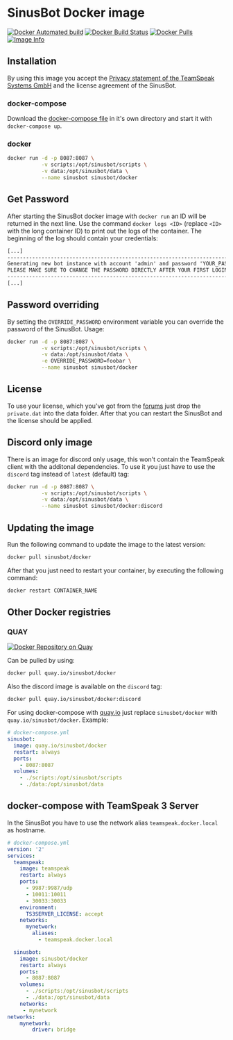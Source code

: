 # SinusBot Docker image

[![Docker Automated build](https://img.shields.io/docker/automated/sinusbot/docker.svg)](https://hub.docker.com/r/sinusbot/docker)
[![Docker Build Status](https://img.shields.io/docker/build/sinusbot/docker.svg)](https://hub.docker.com/r/sinusbot/docker/builds)
[![Docker Pulls](https://img.shields.io/docker/pulls/sinusbot/docker.svg)](https://hub.docker.com/r/sinusbot/docker)
[![Image Info](https://images.microbadger.com/badges/image/sinusbot/docker.svg)](https://microbadger.com/images/sinusbot/docker)

## Installation

By using this image you accept the [Privacy statement of the TeamSpeak Systems GmbH](https://www.teamspeak.com/en/privacy-and-terms) and the license agreement of the SinusBot.

### docker-compose

Download the [docker-compose file](https://github.com/SinusBot/docker/blob/master/docker-compose.yml) in it's own directory and start it with `docker-compose up`.

### docker

```bash
docker run -d -p 8087:8087 \
           -v scripts:/opt/sinusbot/scripts \
           -v data:/opt/sinusbot/data \
           --name sinusbot sinusbot/docker
```

## Get Password

After starting the SinusBot docker image with `docker run` an ID will be returned in the next line.
Use the command `docker logs <ID>` (replace `<ID>` with the long container ID) to print out the logs of the container.
The beginning of the log should contain your credentials:

```txt
[...]
-------------------------------------------------------------------------------
Generating new bot instance with account 'admin' and password 'YOUR_PASSWORD_HERE'
PLEASE MAKE SURE TO CHANGE THE PASSWORD DIRECTLY AFTER YOUR FIRST LOGIN!!!
-------------------------------------------------------------------------------
[...]
```

## Password overriding

By setting the `OVERRIDE_PASSWORD` environment variable you can override the password of the SinusBot. Usage:

```bash
docker run -d -p 8087:8087 \
           -v scripts:/opt/sinusbot/scripts \
           -v data:/opt/sinusbot/data \
           -e OVERRIDE_PASSWORD=foobar \
           --name sinusbot sinusbot/docker
```

## License

To use your license, which you've got from the [forums](https://forum.sinusbot.com/license) just drop the `private.dat` into the data folder.
After that you can restart the SinusBot and the license should be applied.

## Discord only image

There is an image for discord only usage, this won't contain the TeamSpeak client with the additonal dependencies.
To use it you just have to use the `discord` tag instead of `latest` (default) tag:

```bash
docker run -d -p 8087:8087 \
           -v scripts:/opt/sinusbot/scripts \
           -v data:/opt/sinusbot/data \
           --name sinusbot sinusbot/docker:discord
```

## Updating the image

Run the following command to update the image to the latest version:

```bash
docker pull sinusbot/docker
```

After that you just need to restart your container, by executing the following command:

```bash
docker restart CONTAINER_NAME
```

## Other Docker registries

### QUAY

[![Docker Repository on Quay](https://quay.io/repository/sinusbot/docker/status "Docker Repository on Quay")](https://quay.io/repository/sinusbot/docker)

Can be pulled by using:

```bash
docker pull quay.io/sinusbot/docker
```

Also the discord image is available on the `discord` tag:

```bash
docker pull quay.io/sinusbot/docker:discord
```

For using docker-compose with [quay.io](https://quay.io) just replace `sinusbot/docker` with `quay.io/sinusbot/docker`. Example:

```yaml
# docker-compose.yml
sinusbot:
  image: quay.io/sinusbot/docker
  restart: always
  ports:
    - 8087:8087
  volumes:
    - ./scripts:/opt/sinusbot/scripts
    - ./data:/opt/sinusbot/data
```

## docker-compose with TeamSpeak 3 Server

In the SinusBot you have to use the network alias `teamspeak.docker.local` as hostname. 

```yaml
# docker-compose.yml
version: '2'
services:
  teamspeak:
    image: teamspeak
    restart: always
    ports:
      - 9987:9987/udp
      - 10011:10011
      - 30033:30033
    environment:
      TS3SERVER_LICENSE: accept
    networks:
      mynetwork:
        aliases:
          - teamspeak.docker.local

  sinusbot:
    image: sinusbot/docker
    restart: always
    ports:
      - 8087:8087
    volumes:
      - ./scripts:/opt/sinusbot/scripts
      - ./data:/opt/sinusbot/data
    networks:
     - mynetwork
networks:
    mynetwork:
        driver: bridge
```
